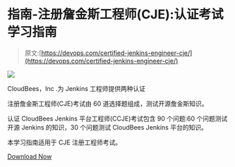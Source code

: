 # 指南-注册詹金斯工程师(CJE):认证考试学习指南

> 原文:[https://devops.com/certified-jenkins-engineer-cje/](https://devops.com/certified-jenkins-engineer-cje/)

![](../Images/178fe00912ec29cd8c5a2ccaa4f08032.png)

CloudBees，Inc .为 Jenkins 工程师提供两种认证

注册詹金斯工程师(CJE)考试由 60 道选择题组成，测试开源詹金斯知识。

认证 CloudBees Jenkins 平台工程师(CCJE)考试包含 90 个问题:60 个问题测试开源 Jenkins 的知识，30 个问题测试 CloudBees Jenkins 平台的知识。

本学习指南适用于 CJE 注册工程师考试。

[Download Now](https://www.cloudbees.com/sites/default/files/cje-study-guide-2018.pdf)